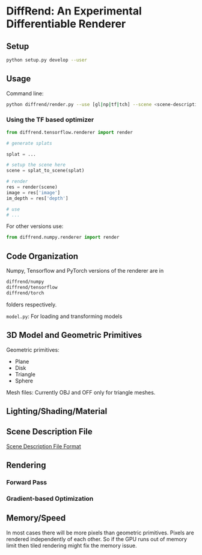 # DiffRend: An Experimental Differentiable Renderer

## Setup

```bash
python setup.py develop --user
```

## Usage

[//]: # (### OpenGL/Qt based rendering)

Command line:
```bash
python diffrend/render.py --use [gl|np|tf|tch] --scene <scene-description-filename>
```

### Using the TF based optimizer

```python
from diffrend.tensorflow.renderer import render

# generate splats

splat = ...

# setup the scene here
scene = splat_to_scene(splat)

# render
res = render(scene)
image = res['image']
im_depth = res['depth']

# use
# ...

```
For other versions use:

```python
from diffrend.numpy.renderer import render
```

## Code Organization

Numpy, Tensorflow and PyTorch versions of the renderer are in
```bash
diffrend/numpy
diffrend/tensorflow
diffrend/torch
```
folders respectively.

`model.py`: For loading and transforming models

## 3D Model and Geometric Primitives
Geometric primitives:
* Plane
* Disk
* Triangle
* Sphere


Mesh files: Currently OBJ and OFF only for triangle meshes.

## Lighting/Shading/Material


## Scene Description File
[Scene Description File Format](./docs/scene_description.md)

## Rendering

### Forward Pass


### Gradient-based Optimization


## Memory/Speed
In most cases there will be more pixels than geometric primitives.
Pixels are rendered independently of each other. So if the GPU runs out
of memory limit then tiled rendering might fix the memory issue.


